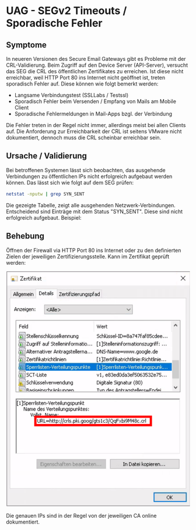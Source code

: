 # UAG - SEGv2 Timeouts / Sporadische Fehler

## Symptome

In neueren Versionen des Secure Email Gateways gibt es Probleme mit der CRL-Validierung. Beim Zugriff auf den Device Server (API-Server), versucht das SEG die CRL des öffentlichen Zertifikates zu erreichen. Ist diese nicht erreichbar, weil HTTP Port 80 ins Internet nicht geöffnet ist, treten sporadisch Fehler auf. Diese können wie folgt bemerkt werden:

* Langsame Verbindungstest (SSLLabs / Testssl)
* Sporadisch Fehler beim Versenden / Empfang von Mails am Mobile Client
* Sporadische Fehlermeldungen in Mail-Apps bzgl. der Verbindung

Die Fehler treten in der Regel nicht immer, allerdings meist bei allen Clients auf. Die Anforderung zur Erreichbarkeit der CRL ist seitens VMware nicht dokumentiert, dennoch muss die CRL scheinbar erreichbar sein.



## Ursache / Validierung

Bei betroffenen Systemen lässt sich beobachten, das ausgehende Verbindungen zu öffentlichen IPs nicht erfolgreich aufgebaut werden können. Das lässt sich wie folgt auf dem SEG prüfen:

```bash
netstat -nputw | grep SYN_SENT
```

Die gezeigte Tabelle, zeigt alle ausgehenden Netzwerk-Verbindungen. Entscheidend sind Einträge mit dem Status "SYN\_SENT". Diese sind nicht erfolgreich aufgebaut. Beispiel:





## Behebung

Öffnen der Firewall via HTTP Port 80 ins Internet oder zu den definierten Zielen der jeweiligen Zertifizierungsstelle. Kann im Zertifikat geprüft werden:

![](<../../../.gitbook/assets/image (2).png>)

Die genauen IPs sind in der Regel von der jeweiligen CA online dokumentiert.
